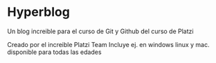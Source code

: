 # Hyperblog
Un blog increible para el curso de Git y Github del curso de Platzi

Creado por el increible Platzi Team
Incluye ej. en windows linux y mac.
disponible para todas las edades